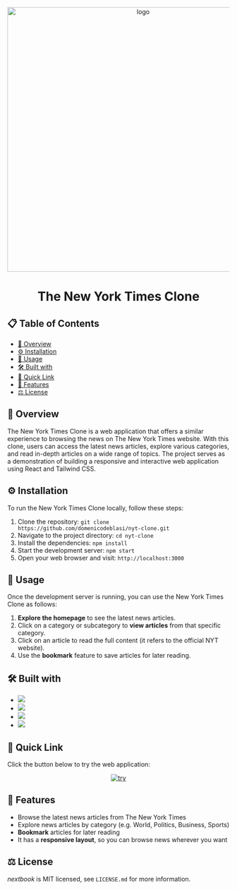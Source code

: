 <p align="center"><img alt="logo" src="https://see.fontimg.com/api/renderfont4/8MOa2/eyJyIjoiZnMiLCJoIjo4MSwidyI6MTI1MCwiZnMiOjY1LCJmZ2MiOiIjMDAwMDAwIiwiYmdjIjoiI0ZGRkZGRiJ9/VGhlIE5ldyBZb3JrIFRpbWVzIENsb25l/chomsky.png" width="600px"></p>

<h1 align="center">The New York Times Clone</h1>


## 📋 Table of Contents

- [👀 Overview](https://github.com/domenicodeblasi/nyt-clone/edit/master/README.md#-overview)
- [⚙️ Installation](https://github.com/domenicodeblasi/nyt-clone/edit/master/README.md#%EF%B8%8F-installation)
- [🤌 Usage](https://github.com/domenicodeblasi/nyt-clone/edit/master/README.md#-usage)
- [🛠️ Built with](https://github.com/domenicodeblasi/nyt-clone/edit/master/README.md#%EF%B8%8F-built-with)
- [🚀 Quick Link](https://github.com/domenicodeblasi/nyt-clone/edit/master/README.md#-quick-link)
- [📖 Features](https://github.com/domenicodeblasi/nyt-clone/edit/master/README.md#-features)
- [⚖️ License](https://github.com/domenicodeblasi/nyt-clone/edit/master/README.md#%EF%B8%8F-license)


## 👀 Overview

The New York Times Clone is a web application that offers a similar experience to browsing the news on The New York Times website. With this clone, users can access the latest news articles, explore various categories, and read in-depth articles on a wide range of topics. The project serves as a demonstration of building a responsive and interactive web application using React and Tailwind CSS.


## ⚙️ Installation

To run the New York Times Clone locally, follow these steps:

1. Clone the repository: `git clone https://github.com/domenicodeblasi/nyt-clone.git`
2. Navigate to the project directory: `cd nyt-clone`
3. Install the dependencies: `npm install`
4. Start the development server: `npm start`
5. Open your web browser and visit: `http://localhost:3000`


## 🤌 Usage

Once the development server is running, you can use the New York Times Clone as follows:

1. **Explore the homepage** to see the latest news articles.
2. Click on a category or subcategory to **view articles** from that specific category.
3. Click on an article to read the full content (it refers to the official NYT website).
4. Use the **bookmark** feature to save articles for later reading.


## 🛠️ Built with

* <a href="https://react.dev"><img src="https://img.shields.io/badge/React-20232A?style=for-the-badge&logo=react&logoColor=61DAFB"></a>
* <a href="https://tailwindcss.com"><img src="https://img.shields.io/badge/Tailwind_CSS-06B6D4?style=for-the-badge&logo=tailwindcss&logoColor=white"></a>
* <a href="https://axios-http.com/"><img src="https://img.shields.io/badge/Axios-5A29E4?style=for-the-badge&logo=axios&logoColor=white"></a>
* <a href="https://reactrouter.com/en/main"><img src="https://img.shields.io/badge/React_router-CA4245?style=for-the-badge&logo=reactrouter&logoColor=white"></a>


## 🚀 Quick Link

Click the button below to try the web application:
<p align="center"><a href="https://nyt-clone.netlify.app/"><img src="https://img.shields.io/badge/try-F0F0F0?style=for-the-badge" alt="try"></a></p>


## 📖 Features

- Browse the latest news articles from The New York Times
- Explore news articles by category (e.g. World, Politics, Business, Sports)
- **Bookmark** articles for later reading
- It has a **responsive layout**, so you can browse news wherever you want


## ⚖️ License

*nextbook* is MIT licensed, see `LICENSE.md` for more information.
